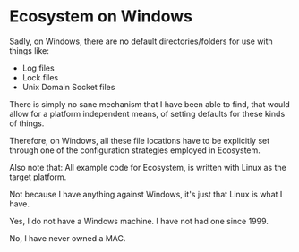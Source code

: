 # Ecosystem on Windows

Sadly, on Windows, there are no default directories/folders for use with things like:
- Log files
- Lock files
- Unix Domain Socket files

There is simply no sane mechanism that I have been able to find, that would allow for a
platform independent means, of setting defaults for these kinds of things.

Therefore, on Windows, all these file locations have to be explicitly set through one of the configuration strategies employed in Ecosystem.

Also note that: All example code for Ecosystem, is written with Linux as the target platform.

Not because I have anything against Windows, it's just that Linux is what I have.

Yes, I do not have a Windows machine. I have not had one since 1999.

No, I have never owned a MAC.
